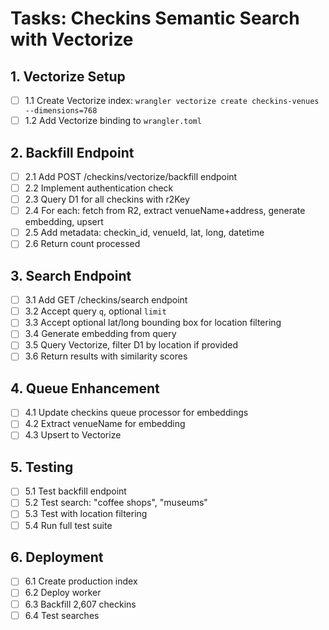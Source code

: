 # Tasks: Checkins Semantic Search with Vectorize

## 1. Vectorize Setup

- [ ] 1.1 Create Vectorize index: `wrangler vectorize create checkins-venues --dimensions=768`
- [ ] 1.2 Add Vectorize binding to `wrangler.toml`

## 2. Backfill Endpoint

- [ ] 2.1 Add POST /checkins/vectorize/backfill endpoint
- [ ] 2.2 Implement authentication check
- [ ] 2.3 Query D1 for all checkins with r2Key
- [ ] 2.4 For each: fetch from R2, extract venueName+address, generate embedding, upsert
- [ ] 2.5 Add metadata: checkin_id, venueId, lat, long, datetime
- [ ] 2.6 Return count processed

## 3. Search Endpoint

- [ ] 3.1 Add GET /checkins/search endpoint
- [ ] 3.2 Accept query `q`, optional `limit`
- [ ] 3.3 Accept optional lat/long bounding box for location filtering
- [ ] 3.4 Generate embedding from query
- [ ] 3.5 Query Vectorize, filter D1 by location if provided
- [ ] 3.6 Return results with similarity scores

## 4. Queue Enhancement

- [ ] 4.1 Update checkins queue processor for embeddings
- [ ] 4.2 Extract venueName for embedding
- [ ] 4.3 Upsert to Vectorize

## 5. Testing

- [ ] 5.1 Test backfill endpoint
- [ ] 5.2 Test search: "coffee shops", "museums"
- [ ] 5.3 Test with location filtering
- [ ] 5.4 Run full test suite

## 6. Deployment

- [ ] 6.1 Create production index
- [ ] 6.2 Deploy worker
- [ ] 6.3 Backfill 2,607 checkins
- [ ] 6.4 Test searches
